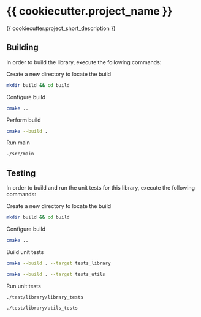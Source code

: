 # {{ cookiecutter.project_name }}
{{ cookiecutter.project_short_description }}

## Building
In order to build the library, execute the following commands:

Create a new directory to locate the build
```bash
mkdir build && cd build
```
Configure build
```bash
cmake ..
```
Perform build
```bash
cmake --build .
```
Run main
```bash
./src/main
```

## Testing
In order to build and run the unit tests for this library, execute the following commands:

Create a new directory to locate the build
```bash
mkdir build && cd build
```
Configure build
```bash
cmake ..
```
Build unit tests
```bash
cmake --build . --target tests_library 
```
```bash
cmake --build . --target tests_utils
```
Run unit tests
```bash
./test/library/library_tests 
```
```bash
./test/library/utils_tests
```